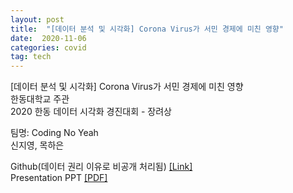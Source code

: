 ```yaml
---  
layout: post  
title:  "[데이터 분석 및 시각화] Corona Virus가 서민 경제에 미친 영향"
date:  2020-11-06   
categories: covid  
tag: tech  
---  
```


[데이터 분석 및 시각화] Corona Virus가 서민 경제에 미친 영향  
한동대학교 주관   
2020 한동 데이터 시각화 경진대회 - 장려상  
  
팀명: Coding No Yeah   
신지영, 목하은   

Github(데이터 권리 이유로 비공개 처리됨) [[Link]](https://github.com/cinxdy/Corona_Visualization)  
Presentation PPT [[PDF]](../file/2020-covid/ppt.pdf)  